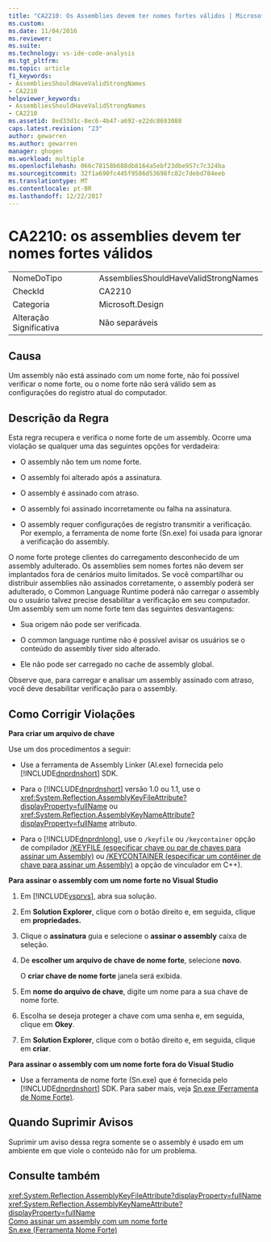 ```yaml
---
title: "CA2210: Os Assemblies devem ter nomes fortes válidos | Microsoft Docs"
ms.custom: 
ms.date: 11/04/2016
ms.reviewer: 
ms.suite: 
ms.technology: vs-ide-code-analysis
ms.tgt_pltfrm: 
ms.topic: article
f1_keywords:
- AssembliesShouldHaveValidStrongNames
- CA2210
helpviewer_keywords:
- AssembliesShouldHaveValidStrongNames
- CA2210
ms.assetid: 8ed33d1c-8ec6-4b47-a692-e22dc8693088
caps.latest.revision: "23"
author: gewarren
ms.author: gewarren
manager: ghogen
ms.workload: multiple
ms.openlocfilehash: 066c78158b688db8164a5ebf23dbe957c7c324ba
ms.sourcegitcommit: 32f1a690fc445f9586d53698fc82c7debd784eeb
ms.translationtype: MT
ms.contentlocale: pt-BR
ms.lasthandoff: 12/22/2017
---
```

# <a name="ca2210-assemblies-should-have-valid-strong-names"></a>CA2210: os assemblies devem ter nomes fortes válidos
|||  
|-|-|  
|NomeDoTipo|AssembliesShouldHaveValidStrongNames|  
|CheckId|CA2210|  
|Categoria|Microsoft.Design|  
|Alteração Significativa|Não separáveis|  
  
## <a name="cause"></a>Causa  
 Um assembly não está assinado com um nome forte, não foi possível verificar o nome forte, ou o nome forte não será válido sem as configurações do registro atual do computador.  
  
## <a name="rule-description"></a>Descrição da Regra  
 Esta regra recupera e verifica o nome forte de um assembly. Ocorre uma violação se qualquer uma das seguintes opções for verdadeira:  
  
-   O assembly não tem um nome forte.  
  
-   O assembly foi alterado após a assinatura.  
  
-   O assembly é assinado com atraso.  
  
-   O assembly foi assinado incorretamente ou falha na assinatura.  
  
-   O assembly requer configurações de registro transmitir a verificação. Por exemplo, a ferramenta de nome forte (Sn.exe) foi usada para ignorar a verificação do assembly.  
  
 O nome forte protege clientes do carregamento desconhecido de um assembly adulterado. Os assemblies sem nomes fortes não devem ser implantados fora de cenários muito limitados. Se você compartilhar ou distribuir assemblies não assinados corretamente, o assembly poderá ser adulterado, o Common Language Runtime poderá não carregar o assembly ou o usuário talvez precise desabilitar a verificação em seu computador. Um assembly sem um nome forte tem das seguintes desvantagens:  
  
-   Sua origem não pode ser verificada.  
  
-   O common language runtime não é possível avisar os usuários se o conteúdo do assembly tiver sido alterado.  
  
-   Ele não pode ser carregado no cache de assembly global.  
  
 Observe que, para carregar e analisar um assembly assinado com atraso, você deve desabilitar verificação para o assembly.  
  
## <a name="how-to-fix-violations"></a>Como Corrigir Violações  
 **Para criar um arquivo de chave**  
  
 Use um dos procedimentos a seguir:  
  
-   Use a ferramenta de Assembly Linker (Al.exe) fornecida pelo [!INCLUDE[dnprdnshort](../code-quality/includes/dnprdnshort_md.md)] SDK.  
  
-   Para o [!INCLUDE[dnprdnshort](../code-quality/includes/dnprdnshort_md.md)] versão 1.0 ou 1.1, use o <xref:System.Reflection.AssemblyKeyFileAttribute?displayProperty=fullName> ou <xref:System.Reflection.AssemblyKeyNameAttribute?displayProperty=fullName> atributo.  
  
-   Para o [!INCLUDE[dnprdnlong](../code-quality/includes/dnprdnlong_md.md)], use o `/keyfile` ou `/keycontainer` opção de compilador [/KEYFILE (especificar chave ou par de chaves para assinar um Assembly)](/cpp/build/reference/keyfile-specify-key-or-key-pair-to-sign-an-assembly) ou [/KEYCONTAINER (especificar um contêiner de chave para assinar um Assembly)](/cpp/build/reference/keycontainer-specify-a-key-container-to-sign-an-assembly) a opção de vinculador em C++).  
  
 **Para assinar o assembly com um nome forte no Visual Studio**  
  
1.  Em [!INCLUDE[vsprvs](../code-quality/includes/vsprvs_md.md)], abra sua solução.  
  
2.  Em **Solution Explorer**, clique com o botão direito e, em seguida, clique em **propriedades.**  
  
3.  Clique o **assinatura** guia e selecione o **assinar o assembly** caixa de seleção.  
  
4.  De **escolher um arquivo de chave de nome forte**, selecione **novo**.  
  
     O **criar chave de nome forte** janela será exibida.  
  
5.  Em **nome do arquivo de chave**, digite um nome para a sua chave de nome forte.  
  
6.  Escolha se deseja proteger a chave com uma senha e, em seguida, clique em **Okey**.  
  
7.  Em **Solution Explorer**, clique com o botão direito e, em seguida, clique em **criar**.  
  
 **Para assinar o assembly com um nome forte fora do Visual Studio**  
  
-   Use a ferramenta de nome forte (Sn.exe) que é fornecida pelo [!INCLUDE[dnprdnshort](../code-quality/includes/dnprdnshort_md.md)] SDK. Para saber mais, veja [Sn.exe (Ferramenta de Nome Forte)](/dotnet/framework/tools/sn-exe-strong-name-tool).  
  
## <a name="when-to-suppress-warnings"></a>Quando Suprimir Avisos  
 Suprimir um aviso dessa regra somente se o assembly é usado em um ambiente em que viole o conteúdo não for um problema.  
  
## <a name="see-also"></a>Consulte também  
 <xref:System.Reflection.AssemblyKeyFileAttribute?displayProperty=fullName>   
 <xref:System.Reflection.AssemblyKeyNameAttribute?displayProperty=fullName>   
 [Como assinar um assembly com um nome forte](/dotnet/framework/app-domains/how-to-sign-an-assembly-with-a-strong-name)   
 [Sn.exe (Ferramenta Nome Forte)](/dotnet/framework/tools/sn-exe-strong-name-tool)